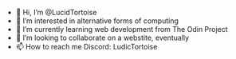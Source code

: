 - 👋 Hi, I’m @LucidTortoise
- 👀 I’m interested in alternative forms of computing
- 🌱 I’m currently learning web development from The Odin Project
- 💞️ I’m looking to collaborate on a webstite, eventually
- 📫 How to reach me Discord: LudicTortoise

<!---
LucidTortoise/LucidTortoise is a ✨ special ✨ repository because its `README.md` (this file) appears on your GitHub profile.
You can click the Preview link to take a look at your changes.
--->
